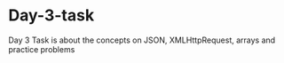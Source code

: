 # Day-3-task
Day 3 Task is about the concepts on JSON, XMLHttpRequest, arrays and practice problems 
